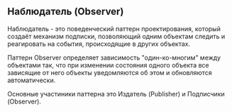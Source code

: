 ## Наблюдатель (Observer)

Наблюдатель - это поведенческий паттерн проектирования, который создаёт механизм подписки, позволяющий одним объектам следить и реагировать на события, происходящие в других объектах.

Паттерн Observer определяет зависимость "один-ко-многим" между объектами так, что при изменении состояния одного объекта все зависящие от него объекты уведомляются об этом и обновляются автоматически.

Основные участиники паттерна это Издатель (Publisher) и Подписчики (Observer).